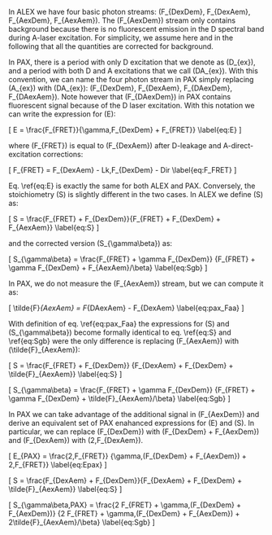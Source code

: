 In ALEX we have four basic photon streams: 
\(F_{DexDem}, F_{DexAem}, F_{AexDem}, F_{AexAem}\).
The \(F_{AexDem}\) stream only contains background 
because there is no fluorescent emission in the D
spectral band during A-laser excitation.
For simplicity, we assume here and in the following that all
the quantities are corrected for background.

In PAX, there is a period with only D excitation
that we denote as \(D_{ex}\), and a period with both D and A
excitations that we call \(DA_{ex}\).
With this convention, we can name the four photon stream in PAX
simply replacing \(A_{ex}\) with \(DA_{ex}\):
\(F_{DexDem}, F_{DexAem}, F_{DAexDem}, F_{DAexAem}\).
Note however that \(F_{DAexDem}\) in PAX contains
fluorescent signal because of the D laser excitation.
With this notation we can write the expression for 
\(E\):

\[
E = \frac{F_{FRET}}{\gamma\,F_{DexDem} + F_{FRET}}
\label{eq:E}
\]

where \(F_{FRET}\) is equal to \(F_{DexAem}\) after
D-leakage and A-direct-excitation corrections:

\[
F_{FRET} = F_{DexAem} - Lk\,F_{DexDem} - Dir
\label{eq:F_FRET}
\]

Eq. \ref{eq:E} is exactly the same for both ALEX and PAX.
Conversely, the stoichiometry \(S\) is slightly different
in the two cases. In ALEX we define \(S\) as:

\[
S = \frac{F_{FRET} + F_{DexDem}}{F_{FRET} + F_{DexDem} + F_{AexAem}}
\label{eq:S}
\]

and the corrected version \(S_{\gamma\beta}\) as:

\[
S_{\gamma\beta} = \frac{F_{FRET} + \gamma F_{DexDem}}
{F_{FRET} + \gamma F_{DexDem} + F_{AexAem}/\beta}
\label{eq:Sgb}
\]

In PAX, we do not measure the \(F_{AexAem}\) stream, but we can compute it as:

\[
\tilde{F}_{AexAem} = F_{DAexAem} - F_{DexAem}
\label{eq:pax_Faa}
\]

With definition of eq. \ref{eq:pax_Faa} the expressions for \(S\) 
and \(S_{\gamma\beta}\) become formally identical to eq. \ref{eq:S} 
and \ref{eq:Sgb} were the only difference is replacing 
\(F_{AexAem}\) with \(\tilde{F}_{AexAem}\):

\[
S = \frac{F_{FRET} + F_{DexDem}}
{F_{DexAem} + F_{DexDem} + \tilde{F}_{AexAem}}
\label{eq:S}
\]

\[
S_{\gamma\beta} = \frac{F_{FRET} + \gamma F_{DexDem}}
{F_{FRET} + \gamma F_{DexDem} + \tilde{F}_{AexAem}/\beta}
\label{eq:Sgb}
\]

In PAX we can take advantage of the additional signal in \(F_{AexDem}\)
and derive an equivalent set of PAX enahanced expressions for \(E\)
and \(S\). In particular, we can replace  \(F_{DexDem}\) with
\(F_{DexDem} + F_{AexDem}\) and \(F_{DexAem}\) with \(2\,F_{DexAem}\).

\[
E_{PAX} = \frac{2\,F_{FRET}}
{\gamma\,(F_{DexDem} + F_{AexDem}) + 2\,F_{FRET}}
\label{eq:Epax}
\]

\[
S = \frac{F_{DexAem} + F_{DexDem}}{F_{DexAem} + F_{DexDem} + \tilde{F}_{AexAem}}
\label{eq:S}
\]

\[
S_{\gamma\beta,PAX} = \frac{2 F_{FRET} + \gamma\,(F_{DexDem} + F_{AexDem})}
{2 F_{FRET} + \gamma\,(F_{DexDem} + F_{AexDem}) + 2\tilde{F}_{AexAem}/\beta}
\label{eq:Sgb}
\]